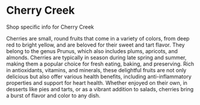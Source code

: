 # Cherry Creek 

Shop specific info for Cherry Creek

Cherries are small, round fruits that come in a variety of colors, from deep red to bright yellow, and are beloved for their sweet and tart flavor. They belong to the genus Prunus, which also includes plums, apricots, and almonds. Cherries are typically in season during late spring and summer, making them a popular choice for fresh eating, baking, and preserving. Rich in antioxidants, vitamins, and minerals, these delightful fruits are not only delicious but also offer various health benefits, including anti-inflammatory properties and support for heart health. Whether enjoyed on their own, in desserts like pies and tarts, or as a vibrant addition to salads, cherries bring a burst of flavor and color to any dish.